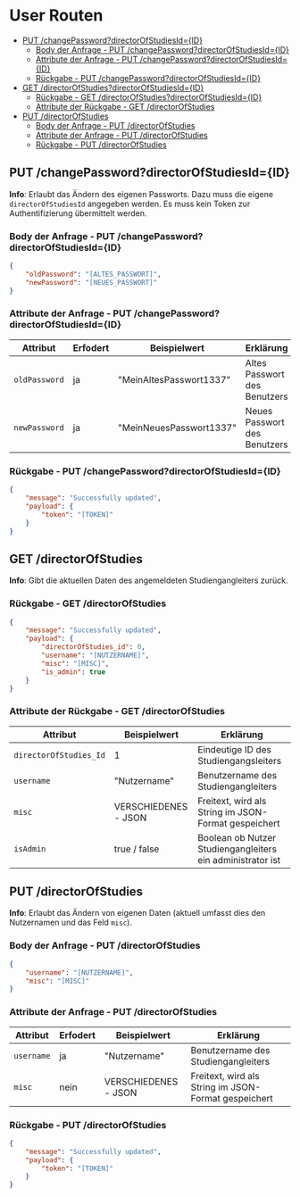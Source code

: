 # User Routen  <!-- omit in toc -->

- [PUT /changePassword?directorOfStudiesId={ID}](#put-changepassworddirectorofstudiesidid)
  - [Body der Anfrage - PUT /changePassword?directorOfStudiesId={ID}](#body-der-anfrage---put-changepassworddirectorofstudiesidid)
  - [Attribute der Anfrage - PUT /changePassword?directorOfStudiesId={ID}](#attribute-der-anfrage---put-changepassworddirectorofstudiesidid)
  - [Rückgabe - PUT /changePassword?directorOfStudiesId={ID}](#rückgabe---put-changepassworddirectorofstudiesidid)
- [GET /directorOfStudies?directorOfStudiesId={ID}](#get-directorofstudiesdirectorofstudiesidid)
  - [Rückgabe - GET /directorOfStudies?directorOfStudiesId={ID}](#rückgabe---get-directorofstudiesdirectorofstudiesidid)
  - [Attribute der Rückgabe - GET /directorOfStudies](#attribute-der-rückgabe---get-directorofstudies)
- [PUT /directorOfStudies](#put-directorofstudies)
  - [Body der Anfrage - PUT /directorOfStudies](#body-der-anfrage---put-directorofstudies)
  - [Attribute der Anfrage - PUT /directorOfStudies](#attribute-der-anfrage---put-directorofstudies)
  - [Rückgabe - PUT /directorOfStudies](#rückgabe---put-directorofstudies)

## PUT /changePassword?directorOfStudiesId={ID}

**Info**: Erlaubt das Ändern des eigenen Passworts.
Dazu muss die eigene `directorOfStudiesId` angegeben werden.
Es muss kein Token zur Authentifizierung übermittelt werden.

### Body der Anfrage - PUT /changePassword?directorOfStudiesId={ID}

```json
{
    "oldPassword": "[ALTES_PASSWORT]",
    "newPassword": "[NEUES_PASSWORT]"
}
```

### Attribute der Anfrage - PUT /changePassword?directorOfStudiesId={ID}

| Attribut      | Erfodert | Beispielwert            | Erklärung                    |
| ------------- | -------- | ----------------------- | ---------------------------- |
| `oldPassword` | ja       | "MeinAltesPasswort1337" | Altes Passwort des Benutzers |
| `newPassword` | ja       | "MeinNeuesPasswort1337" | Neues Passwort des Benutzers |

### Rückgabe - PUT /changePassword?directorOfStudiesId={ID}

```json
{
    "message": "Successfully updated",
    "payload": {
        "token": "[TOKEN]"
    }
}
```

## GET /directorOfStudies

**Info**: Gibt die aktuellen Daten des angemeldeten Studiengangleiters zurück.

### Rückgabe - GET /directorOfStudies

```json
{
    "message": "Successfully updated",
    "payload": {
        "directorOfStudies_id": 0,
        "username": "[NUTZERNAME]",
        "misc": "[MISC]",
        "is_admin": true
    }
}
```

### Attribute der Rückgabe - GET /directorOfStudies

| Attribut               | Beispielwert         | Erklärung                                                  |
| ---------------------- | -------------------- | ---------------------------------------------------------- |
| `directorOfStudies_Id` | 1                    | Eindeutige ID des Studiengangsleiters                      |
| `username`             | "Nutzername"         | Benutzername des Studiengangleiters                        |
| `misc`                 | VERSCHIEDENES - JSON | Freitext, wird als String im JSON-Format gespeichert       |
| `isAdmin`              | true / false         | Boolean ob Nutzer Studiengangleiters ein administrator ist |

## PUT /directorOfStudies

**Info**: Erlaubt das Ändern von eigenen Daten (aktuell umfasst dies den Nutzernamen und das Feld `misc`).

### Body der Anfrage - PUT /directorOfStudies

```json
{
    "username": "[NUTZERNAME]",
    "misc": "[MISC]"
}
```

### Attribute der Anfrage - PUT /directorOfStudies

| Attribut   | Erfodert | Beispielwert         | Erklärung                                            |
| ---------- | -------- | -------------------- | ---------------------------------------------------- |
| `username` | ja       | "Nutzername"         | Benutzername des Studiengangleiters                  |
| `misc`     | nein     | VERSCHIEDENES - JSON | Freitext, wird als String im JSON-Format gespeichert |

### Rückgabe - PUT /directorOfStudies

```json
{
    "message": "Successfully updated",
    "payload": {
        "token": "[TOKEN]"
    }
}
```
